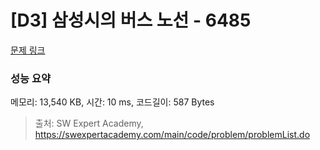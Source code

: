 # [D3] 삼성시의 버스 노선 - 6485 

[문제 링크](https://swexpertacademy.com/main/code/problem/problemDetail.do?contestProbId=AWczm7QaACgDFAWn) 

### 성능 요약

메모리: 13,540 KB, 시간: 10 ms, 코드길이: 587 Bytes



> 출처: SW Expert Academy, https://swexpertacademy.com/main/code/problem/problemList.do
